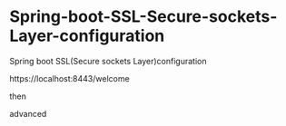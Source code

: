 # Spring-boot-SSL-Secure-sockets-Layer-configuration

Spring boot SSL(Secure sockets Layer)configuration

https://localhost:8443/welcome

then

advanced
